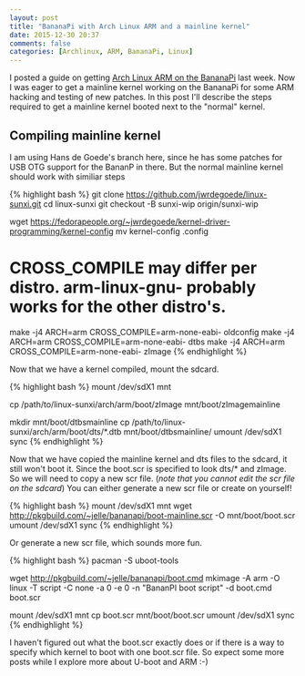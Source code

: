 ```yaml
---
layout: post
title: "BananaPi with Arch Linux ARM and a mainline kernel"
date: 2015-12-30 20:37
comments: false
categories: [Archlinux, ARM, BananaPi, Linux]
---
```


I posted a guide on getting [Arch Linux ARM on the BananaPi](http://vdwaa.nl/archlinux/arm/bananapi/banana-pi-archlinux-arm/) last week. Now I was eager to get a mainline kernel working on the BananaPi for some ARM hacking and testing of new patches. In this post I'll describe the steps required to get a mainline kernel booted next to the "normal" kernel.

Compiling mainline kernel
-------------------------

I am using Hans de Goede's branch here, since he has some patches for USB OTG support for the BananP in there. But the normal mainline
kernel should work with similiar steps

{% highlight bash %}
git clone https://github.com/jwrdegoede/linux-sunxi.git
cd linux-sunxi
git checkout -B sunxi-wip origin/sunxi-wip

wget https://fedorapeople.org/~jwrdegoede/kernel-driver-programming/kernel-config
mv kernel-config .config
# CROSS_COMPILE may differ per distro. arm-linux-gnu- probably works for the other distro's.
make -j4 ARCH=arm CROSS_COMPILE=arm-none-eabi- oldconfig 
make -j4 ARCH=arm CROSS_COMPILE=arm-none-eabi- dtbs
make -j4 ARCH=arm CROSS_COMPILE=arm-none-eabi- zImage
{% endhighlight %}

Now that we have a kernel compiled, mount the sdcard.

{% highlight bash %}
mount /dev/sdX1 mnt

cp /path/to/linux-sunxi/arch/arm/boot/zImage mnt/boot/zImagemainline

mkdir mnt/boot/dtbsmainline
cp /path/to/linux-sunxi/arch/arm/boot/dts/*.dtb mnt/boot/dtbsmainline/
umount /dev/sdX1
sync
{% endhighlight %}

Now that we have copied the mainline kernel and dts files to the sdcard, it still won't boot it.
Since the boot.scr is specified to look dts/\* and zImage. So we will need to copy
a new scr file. (*note that you cannot edit the scr file on the sdcard*)
You can either generate a new scr file or create on yourself!

{% highlight bash %}
mount /dev/sdX1 mnt
wget http://pkgbuild.com/~jelle/bananapi/boot-mainline.scr -O mnt/boot/boot.scr
umount /dev/sdX1
sync
{% endhighlight %}

Or generate a new scr file, which sounds more fun.

{% highlight bash %}
pacman -S uboot-tools

wget http://pkgbuild.com/~jelle/bananapi/boot.cmd
mkimage -A arm -O linux -T script -C none -a 0 -e 0 -n "BananPI boot script" -d boot.cmd boot.scr

mount /dev/sdX1 mnt
cp boot.scr mnt/boot/boot.scr
umount /dev/sdX1
sync
{% endhighlight %}

I haven't figured out what the boot.scr exactly does or if there is a way to specify which kernel to boot with one boot.scr file.
So expect some more posts while I explore more about U-boot and ARM :-)
